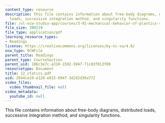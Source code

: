 ```yaml
---
content_type: resource
description: This file contains information about free-body diagrams, distributed
  loads, successive integration method, and singularity functions.
file: /ol-ocw-studio-app/courses/3-91-mechanical-behavior-of-plastics-spring-2007/2644ca19e120e81589473d2d2d36a772_12_statics.pdf
file_size: 309219
file_type: application/pdf
learning_resource_types:
- Readings
license: https://creativecommons.org/licenses/by-nc-sa/4.0/
ocw_type: OCWFile
parent_title: Readings
parent_type: CourseSection
parent_uid: 106c3e7c-a318-1592-5947-71c83f813f89
resourcetype: Document
title: 12_statics.pdf
uid: 2644ca19-e120-e815-8947-3d2d2d36a772
video_files:
  video_thumbnail_file: null
video_metadata:
  youtube_id: null
---
```

This file contains information about free-body diagrams, distributed loads, successive integration method, and singularity functions.